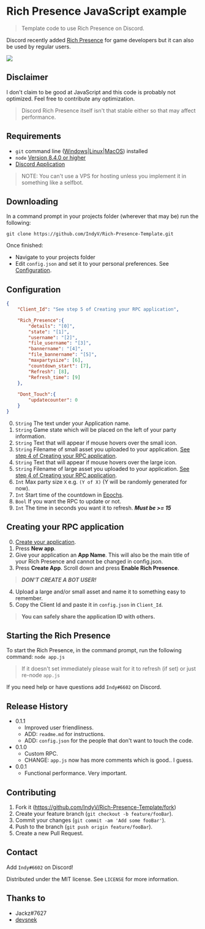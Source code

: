 # Rich Presence JavaScript example
> Template code to use Rich Presence on Discord.

Discord recently added [Rich Presence](https://discordapp.com/developers/docs/rich-presence/best-practices) for game developers but it can also be used by regular users.

![](https://i.imgur.com/p6WUZoi.png)

## Disclaimer
I don't claim to be good at JavaScript and this code is probably not optimized.
Feel free to contribute any optimization.

> Discord Rich Presence itself isn't that stable either so that may affect performance.

## Requirements

- `git` command line ([Windows](https://git-scm.com/download/win)|[Linux](https://git-scm.com/book/en/v2/Getting-Started-Installing-Git)|[MacOS](https://git-scm.com/download/mac)) installed
- `node` [Version 8.4.0 or higher](https://nodejs.org)
- [Discord Application](https://discordapp.com/developers/applications/me)

> NOTE: You can't use a VPS for hosting unless you implement it in something like a selfbot.

## Downloading

In a command prompt in your projects folder (wherever that may be) run the following:

`git clone https://github.com/IndyV/Rich-Presence-Template.git`

Once finished: 

- Navigate to your projects folder
- Edit `config.json` and set it to your personal preferences. See [Configuration](#config).


## <a name="config"></a>Configuration

```json
{
    "Client_Id": "See step 5 of Creating your RPC application",

    "Rich_Presence":{
        "details": "[0]",
        "state": "[1]",
        "username": "[2]",
        "file_username": "[3]",
        "bannername": "[4]",
        "file_bannername": "[5]",
        "maxpartysize": [6],
        "countdown_start": [7],
        "Refresh": [8],
        "Refresh_time": [9]
    },
    
    "Dont_Touch":{
        "updatecounter": 0
    }
}
```

0. `String` The text under your Application name.
1. `String` Game state which will be placed on the left of your party information.
2. `String` Text that will appear if mouse hovers over the small icon.
3. `String` Filename of small asset you uploaded to your application. [See step 4 of Creating your RPC application](#createrpc).
4. `String` Text that will appear if mouse hovers over the large icon.
5. `String` Filename of large asset you uploaded to your application. [See step 4 of Creating your RPC application](#createrpc).
6. `Int` Max party size `X` e.g. `(Y of X)` (Y will be randomly generated for now).
7. `Int` Start time of the countdown in [Epochs](https://www.epochconverter.com/).
8. `Bool` If you want the RPC to update or not.
9. `Int` The time in seconds you want it to refresh. ***Must be >= 15***


## <a name="createrpc"></a>Creating your RPC application

0. [Create your application](https://discordapp.com/developers/applications/me).
1. Press **New app**.
2. Give your application an **App Name**. This will also be the main title of your Rich Presence and cannot be changed in config.json.
3. Press **Create App**. Scroll down and press **Enable Rich Presence**. 
> ***DON'T CREATE A BOT USER!***
4. Upload a large and/or small asset and name it to something easy to remember.
5. Copy the Client Id and paste it in `config.json` in `Client_Id`.

> **You can safely share the application ID with others.**

## Starting the Rich Presence

To start the Rich Presence, in the command prompt, run the following command:
`node app.js`

> If it doesn't set immediately please wait for it to refresh (if set) or just re-node `app.js`

If you need help or have questions add `Indy#6602` on Discord.

## Release History

* 0.1.1
    * Improved user friendliness.
    * ADD: `readme.md` for instructions.
    * ADD: `config.json` for the people that don't want to touch the code.
* 0.1.0
    * Custom RPC.
    * CHANGE: `app.js` now has more comments which is good.. I guess.
* 0.0.1
    * Functional performance. Very important.

## Contributing

1. Fork it (https://github.com/IndyV/Rich-Presence-Template/fork)
2. Create your feature branch (`git checkout -b feature/fooBar`).
3. Commit your changes (`git commit -am 'Add some fooBar'`).
4. Push to the branch (`git push origin feature/fooBar`).
5. Create a new Pull Request.

## Contact

Add `Indy#6602` on Discord!

Distributed under the MIT license. See ``LICENSE`` for more information.

## Thanks to

* Jackz#7627
* [devsnek](https://github.com/devsnek)